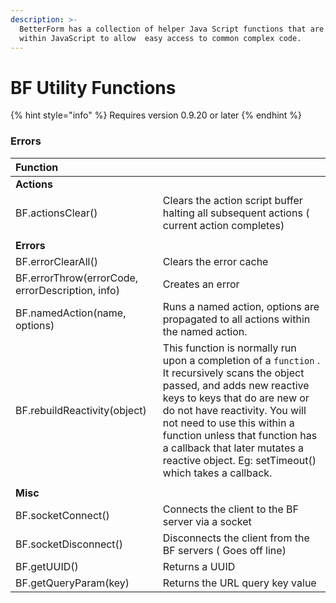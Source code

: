 ```yaml
---
description: >-
  BetterForm has a collection of helper Java Script functions that are used
  within JavaScript to allow  easy access to common complex code.
---
```


# BF Utility Functions

{% hint style="info" %}
Requires version 0.9.20 or later
{% endhint %}

### Errors

| Function |  |
| :--- | :--- |
| **Actions** |  |
| BF.actionsClear\(\) | Clears the action script buffer halting all subsequent actions \( current action completes\) |
|  |  |
| **Errors** |  |
| BF.errorClearAll\(\) | Clears the error cache |
| BF.errorThrow\(errorCode, errorDescription, info\) | Creates an error |
| BF.namedAction\(name, options\) | Runs a named action, options are propagated to all actions within the named action. |
| BF.rebuildReactivity\(object\) | This function is normally run upon a completion of a `function` .  It recursively scans the object passed, and adds new reactive keys to keys that do are new or do not have reactivity. You will not need to use this within a function unless that function has a callback that later mutates a reactive object. Eg: setTimeout\(\) which takes a callback. |
|  |  |
| **Misc** |  |
| BF.socketConnect\(\) | Connects the client to the BF server via a socket |
| BF.socketDisconnect\(\) | Disconnects the client from the BF servers  \( Goes off line\) |
| BF.getUUID\(\) | Returns a UUID |
| BF.getQueryParam\(key\)  | Returns the URL query key value |



